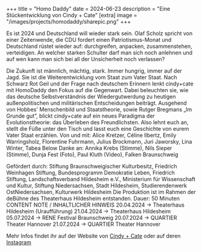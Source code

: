 +++
title = "Homo Daddy"
date = 2024-06-23
description = "Eine Stückentwicklung von Cindy + Cate"
[extra]
image = "/images/projects/homodaddy/sharepic.png"
+++

Es ist 2024 und Deutschland will wieder stark sein.
Olaf Scholz spricht von einer Zeitenwende, die CDU fordert einen Patriotismus-Monat und Deutschland rüstet wieder auf: durchgreifen, anpacken, zusammenstehen, verteidigen. 
An welcher starken Schulter darf man sich noch anlehnen und auf wen kann man sich bei all der Unsicherheit noch verlassen? 

Die Zukunft ist männlich, mächtig, stark. Immer hungrig, immer auf der Jagd. 
Sie ist die Weiterentwicklung vom Staat zum Vater Staat.
Nach Schwarz Rot Geil und der Frage nach deutschem Erinnern lenkt cindy+cate mit HomoDaddy den Fokus auf die Gegenwart. Dabei beleuchten sie, wie das deutsche Selbstverständnis der Wiedergutwerdung zu heutigen außenpolitischen und militärischen Entscheidungen beiträgt.
Ausgehend von Hobbes' Menschenbild und Staatstheorie, sowie Rutger Bregmans „Im Grunde gut”, blickt cindy+cate auf ein neues Paradigma der Evolutionstheorie: das Überleben des Freundlichsten.
Also lehnt euch an, stellt die Füße unter den Tisch und lasst euch eine Geschichte von eurem  Vater Staat erzählen. 
Von und mit: Alice Kretzer, Céline Ilbertz, Emily Warringsholz, Florentine Fuhrmann, Julius Brockmann, Juri Jaworsky, Lina Winter, Tabea Below
Danke an: Annika Krebs (Stimme), Nils Sieper (Stimme), Dunja Fest (Foto), Paul Kluth (Video), Falken Braunschweig

Gefördert durch: Stiftung Braunschweigischer Kulturbesitz, Friedrich Weinhagen Stiftung, Bundesprogramm Demokratie Leben, Friedrich Stiftung, Landschaftsverband Hildesheim e.V., Ministerium für Wissenschaft und Kultur, Stiftung Niedersachsen, Stadt Hildesheim, Studierendenwerk OstNiedersachsen, Kulturwerk Hildesheim
Die Produktion ist im Rahmen der deBühne des Theaterhaus Hildesheim entstanden. 
Dauer: 50 Minuten 
CONTENT NOTE / INHALTLICHER HINWEIS
20.04.2024 -> Theaterhaus Hildesheim (Uraufführung)
21.04.2024 -> Theaterhaus Hildesheim
05.07.2024 -> RENE Festival Braunschweig
20.07.2024 -> QUARTIER Theater Hannover
21.07.2024 -> QUARTIER Theater Hannover

Mehr Infos findet ihr auf der Website von [Cindy + Cate](https://cindypluscate.de/projects/homodaddy) oder auf deren [Instagram](https://www.instagram.com/cindypluscate?igsh=bHczbzZ4YzNtMDdi)
